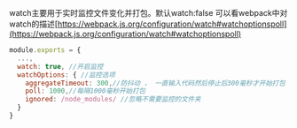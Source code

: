 watch主要用于实时监控文件变化并打包。默认watch:false
可以看webpack中对watch的描述[https://webpack.js.org/configuration/watch#watchoptionspoll](https://webpack.js.org/configuration/watch#watchoptionspoll)
```javascript
module.exports = {
  ...,
  watch: true, //开启监控
  watchOptions: { //监控选项
    aggregateTimeout: 300,//防抖动 ， 一直输入代码然后停止后300毫秒才开始打包
    poll: 1000,//每隔1000毫秒开始打包
    ignored: /node_modules/ //忽略不需要监控的文件夹
  }
}
```
